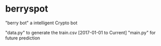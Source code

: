 # berryspot
"berry bot" a intelligent Crypto bot

"data.py" to generate the train.csv [2017-01-01 to Current]
"main.py" for future prediction